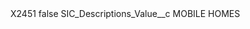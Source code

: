 <?xml version="1.0" encoding="UTF-8"?>
<CustomMetadata xmlns="http://soap.sforce.com/2006/04/metadata" xmlns:xsi="http://www.w3.org/2001/XMLSchema-instance" xmlns:xsd="http://www.w3.org/2001/XMLSchema">
    <label>X2451</label>
    <protected>false</protected>
    <values>
        <field>SIC_Descriptions_Value__c</field>
        <value xsi:type="xsd:string">MOBILE HOMES</value>
    </values>
</CustomMetadata>
